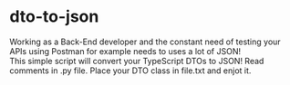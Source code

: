 # dto-to-json
Working as a Back-End developer and the constant need of testing your APIs using Postman for example needs to uses a lot of JSON!
<br>
This simple script will convert your TypeScript DTOs to JSON! Read comments in .py file. Place your DTO class in file.txt and enjot it.
